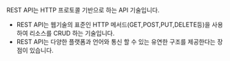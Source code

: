REST API는 HTTP 프로토콜 기반으로 하는 API 기술입니다.

- REST API는 웹기술의 표준인 HTTP 메서드(GET,POST,PUT,DELETE등)을 사용하여 리소스를 CRUD 하는 기술입니다.
- REST API는 다양한 플랫폼과 언어와 통신 할 수 있는 유연한 구조를 제공한다는 장점이 있습니다.